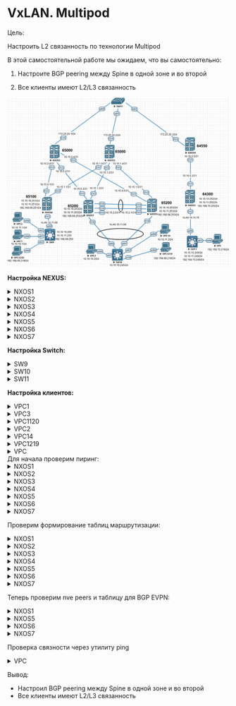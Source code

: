 # VxLAN. Multipod

Цель:

Настроить L2 связанность по технологии Multipod

В этой  самостоятельной работе мы ожидаем, что вы самостоятельно:

1. Настроите BGP peering между Spine в одной зоне и во второй

2. Все клиенты имеют L2/L3 связанность

   

![](img/Scheme.png)

**Настройка NEXUS:**

<details>
  <summary>NXOS1</summary>
<pre><code>
configure terminal
!
hostname NX1
!
nv overlay evpn
feature ospf
feature bgp
feature interface-vlan
feature vn-segment-vlan-based
feature nv overlay
!
no ip domain-lookup
!
fabric forwarding anycast-gateway-mac 0001.0001.0001
vlan 1,70,99
!
vlan 70
  vn-segment 10070
vlan 99
  vn-segment 9999
!
vrf context VXLAN_RT
  vni 9999
  address-family ipv4 unicast
    route-target import 9999:9999
    route-target import 9999:9999 evpn
    route-target export 9999:9999
    route-target export 9999:9999 evpn
    route-target both auto
    route-target both auto evpn
!
interface Vlan70
  no shutdown
  vrf member VXLAN_RT
  ip address 192.168.70.252/24
  fabric forwarding mode anycast-gateway
!
interface Vlan99
  no shutdown
  vrf member VXLAN_RT
  ip forward
!
interface nve1
  no shutdown
  host-reachability protocol bgp
  source-interface loopback0
  member vni 9999 associate-vrf
  member vni 10070
    ingress-replication protocol bgp
!
interface Ethernet1/1
  no switchport
  medium p2p
  ip unnumbered loopback0
  ip ospf authentication-key 3 e7cddfe7d0564e2c
  ip ospf network point-to-point
  no ip ospf passive-interface
  ip router ospf 1 area 0.0.0.1
  no shutdown
!
interface Ethernet1/2
  switchport mode trunk
  spanning-tree bpdufilter enable
!
interface loopback0
  ip address 1.1.1.1/24
  ip router ospf 1 area 0.0.0.1
!
cli alias name wr copy running-config startup-config
line console
  exec-timeout 0
line vty
  exec-timeout 0
!
router ospf 1
  router-id 1.1.1.1
  passive-interface default
!
router bgp 64300
  template peer SPINE
    update-source loopback0
    ebgp-multihop 5
    address-family l2vpn evpn
      send-community
      send-community extended
  neighbor 1.1.1.4
    inherit peer SPINE
    remote-as 64550
!
end
wr
</code></pre>
</details>
 <details>
<summary>NXOS2</summary>
<pre><code>
configure terminal
hostname NX2
!
nv overlay evpn
feature ospf
feature bgp
feature nv overlay
!
route-map NH_UNCHANGED permit 10
  set ip next-hop unchanged
!
interface Ethernet1/1
  no switchport
  medium p2p
  ip unnumbered loopback0
  ip ospf authentication-key 3 e7cddfe7d0564e2c
  ip ospf network point-to-point
  no ip ospf passive-interface
  ip router ospf 1 area 0.0.0.0
  no shutdown
!
interface Ethernet1/2
  no switchport
  medium p2p
  ip unnumbered loopback0
  ip ospf authentication-key 3 e7cddfe7d0564e2c
  ip ospf network point-to-point
  no ip ospf passive-interface
  ip router ospf 1 area 0.0.0.0
  no shutdown
!
interface Ethernet1/3
  no switchport
  medium p2p
  ip unnumbered loopback0
  ip ospf authentication-key 3 e7cddfe7d0564e2c
  ip ospf network point-to-point
  no ip ospf passive-interface
  ip router ospf 1 area 0.0.0.0
  no shutdown
!
interface Ethernet1/4
  no switchport
  ip address 172.25.20.1/24
  ip ospf authentication-key 3 e7cddfe7d0564e2c
  ip ospf network broadcast
  no ip ospf passive-interface
  ip router ospf 1 area 0.0.0.1
  no shutdown
!
interface loopback0
  ip address 1.1.1.2/24
  ip router ospf 1 area 0.0.0.0
!
cli alias name wr copy running-config startup-config
line console
  exec-timeout 0
line vty
  exec-timeout 0
!
router ospf 1
  router-id 1.1.1.2
  passive-interface default
!
router bgp 65000
  address-family l2vpn evpn
    retain route-target all
  template peer UNIVERSAL
    update-source loopback0
    address-family l2vpn evpn
      send-community
      send-community extended
      route-map NH_UNCHANGED out
  neighbor 1.1.1.4
    inherit peer UNIVERSAL
    remote-as 64550
  neighbor 1.1.1.5
    inherit peer UNIVERSAL
    remote-as 65200
  neighbor 1.1.1.6
    inherit peer UNIVERSAL
    remote-as 65100
  neighbor 1.1.1.7
    inherit peer UNIVERSAL
    remote-as 65200
!
end
wr
</code></pre>
</details>
<details>
  <summary>NXOS3</summary>
<pre><code>
configure terminal
hostname NX3
!
nv overlay evpn
feature ospf
feature bgp
feature nv overlay
!
route-map NH_UNCHANGED permit 10
  set ip next-hop unchanged
!
interface Ethernet1/1
  no switchport
  medium p2p
  ip unnumbered loopback0
  ip ospf authentication-key 3 e7cddfe7d0564e2c
  ip ospf network point-to-point
  no ip ospf passive-interface
  ip router ospf 1 area 0.0.0.0
  no shutdown
!
interface Ethernet1/2
  no switchport
  medium p2p
  ip unnumbered loopback0
  ip ospf authentication-key 3 e7cddfe7d0564e2c
  ip ospf network point-to-point
  no ip ospf passive-interface
  ip router ospf 1 area 0.0.0.0
  no shutdown
!
interface Ethernet1/3
  no switchport
  medium p2p
  ip unnumbered loopback0
  ip ospf authentication-key 3 e7cddfe7d0564e2c
  ip ospf network point-to-point
  no ip ospf passive-interface
  ip router ospf 1 area 0.0.0.0
  no shutdown
!
interface Ethernet1/4
  no switchport
  ip address 172.25.20.2/24
  ip ospf authentication-key 3 e7cddfe7d0564e2c
  ip ospf network broadcast
  no ip ospf passive-interface
  ip router ospf 1 area 0.0.0.1
  no shutdown
!
interface loopback0
  ip address 1.1.1.3/24
  ip router ospf 1 area 0.0.0.0
!
cli alias name wr copy running-config startup-config
line console
  exec-timeout 0
line vty
  exec-timeout 0
!
router ospf 1
  router-id 1.1.1.3
  passive-interface default
!
router bgp 65000
  address-family l2vpn evpn
    retain route-target all
  template peer UNIVERSAL
    update-source loopback0
    address-family l2vpn evpn
      send-community
      send-community extended
      route-map NH_UNCHANGED out
  neighbor 1.1.1.4
    inherit peer UNIVERSAL
    remote-as 64550
  neighbor 1.1.1.5
    inherit peer UNIVERSAL
    remote-as 65200
  neighbor 1.1.1.6
    inherit peer UNIVERSAL
    remote-as 65100
  neighbor 1.1.1.7
    inherit peer UNIVERSAL
    remote-as 65200
!
end
wr
</code></pre>
</details>
<details>
<summary>NXOS4</summary>
<pre><code>
configure terminal
!
hostname NX4
!
nv overlay evpn
feature ospf
feature bgp
feature nv overlay
!
route-map NH_UNCHANGED permit 10
  set ip next-hop unchanged
!
interface Ethernet1/1
  no switchport
  medium p2p
  ip unnumbered loopback0
  ip ospf authentication-key 3 e7cddfe7d0564e2c
  ip ospf network point-to-point
  no ip ospf passive-interface
  ip router ospf 1 area 0.0.0.1
  no shutdown
!
interface Ethernet1/2
  no switchport
  ip address 172.25.20.3/24
  ip ospf authentication-key 3 e7cddfe7d0564e2c
  ip ospf network broadcast
  no ip ospf passive-interface
  ip router ospf 1 area 0.0.0.1
  no shutdown
!
interface loopback0
  ip address 1.1.1.4/24
  ip router ospf 1 area 0.0.0.1
!
cli alias name wr copy running-config startup-config
line console
  exec-timeout 0
line vty
  exec-timeout 0
!
router ospf 1
  router-id 1.1.1.4
  passive-interface default
!
router bgp 64550
  address-family l2vpn evpn
    retain route-target all
  template peer UNIVERSAL
    update-source loopback0
    address-family l2vpn evpn
      send-community
      send-community extended
      route-map NH_UNCHANGED out
  neighbor 1.1.1.1
    inherit peer UNIVERSAL
    remote-as 64300
  neighbor 1.1.1.2
    inherit peer UNIVERSAL
    remote-as 65000
  neighbor 1.1.1.3
    inherit peer UNIVERSAL
    remote-as 65000
!
end
wr
</code></pre>
</details>
<details>
<summary>NXOS5</summary>
<pre><code>
configure terminal
hostname NX5
!
nv overlay evpn
feature ospf
feature bgp
feature interface-vlan
feature vn-segment-vlan-based
feature lacp
feature vpc
feature nv overlay
!
fabric forwarding anycast-gateway-mac 0001.0001.0001
vlan 1,10-11,68,88
vlan 10
  vn-segment 10010
vlan 11
  vn-segment 10011
vlan 68
  vn-segment 10068
vlan 88
  vn-segment 9999
!
vrf context VPC
vrf context VXLAN_RT
  vni 9999
  address-family ipv4 unicast
    route-target import 9999:9999
    route-target import 9999:9999 evpn
    route-target export 9999:9999
    route-target export 9999:9999 evpn
    route-target both auto
    route-target both auto evpn
!
vpc domain 1
  peer-keepalive destination 10.15.2.0 source 10.15.2.1 vrf VPC
!
interface Vlan10
  no shutdown
  ip address 10.10.10.253/24
  fabric forwarding mode anycast-gateway
!
interface Vlan11
  no shutdown
  ip address 10.10.11.253/24
  fabric forwarding mode anycast-gateway
!
interface Vlan68
  no shutdown
  vrf member VXLAN_RT
  ip address 192.168.68.253/24
  fabric forwarding mode anycast-gateway
!
interface Vlan88
  no shutdown
  vrf member VXLAN_RT
  ip forward
!
interface port-channel1
  switchport mode trunk
  spanning-tree port type network
  vpc peer-link
!
interface port-channel2
  switchport mode trunk
  vpc 1
!
interface nve1
  no shutdown
  host-reachability protocol bgp
  source-interface loopback0
  member vni 9999 associate-vrf
  member vni 10010
    ingress-replication protocol bgp
  member vni 10011
    ingress-replication protocol bgp
  member vni 10068
    ingress-replication protocol bgp
!
interface Ethernet1/1
  no switchport
  medium p2p
  ip unnumbered loopback0
  ip ospf authentication-key 3 e7cddfe7d0564e2c
  ip ospf network point-to-point
  no ip ospf passive-interface
  ip router ospf 1 area 0.0.0.0
  no shutdown
!
interface Ethernet1/2
  no switchport
  medium p2p
  ip unnumbered loopback0
  ip ospf authentication-key 3 e7cddfe7d0564e2c
  ip ospf network point-to-point
  no ip ospf passive-interface
  ip router ospf 1 area 0.0.0.0
  no shutdown
!
interface Ethernet1/3
  no switchport
  vrf member VPC
  ip address 10.15.2.1/31
  no shutdown
!
interface Ethernet1/4
  switchport mode trunk
  channel-group 1 mode active
!
interface Ethernet1/5
  switchport mode trunk
  channel-group 1 mode active
!
interface Ethernet1/6
  switchport mode trunk
  spanning-tree bpdufilter enable
  channel-group 2 mode active
!
interface loopback0
  ip address 1.1.1.5/24
  ip address 10.255.255.255/32 secondary
  ip router ospf 1 area 0.0.0.0
!
cli alias name wr copy running-config startup-config
line console
  exec-timeout 0
line vty
  exec-timeout 0
!
router ospf 1
  router-id 1.1.1.5
  passive-interface default
!
router bgp 65200
  address-family l2vpn evpn
  template peer SPINE
    remote-as 65000
    update-source loopback0
    ebgp-multihop 5
    address-family l2vpn evpn
      send-community
      send-community extended
  neighbor 1.1.1.2
    inherit peer SPINE
  neighbor 1.1.1.3
    inherit peer SPINE
!
end
wr
</code></pre>
</details>
<details>
<summary>NXOS6</summary>
<pre><code>
configure terminal
hostname NX6
!
nv overlay evpn
feature ospf
feature bgp
feature interface-vlan
feature vn-segment-vlan-based
feature nv overlay
!
fabric forwarding anycast-gateway-mac 0001.0001.0001
vlan 1,10-11,69,99
vlan 10
  vn-segment 10010
vlan 11
  vn-segment 10011
vlan 69
  vn-segment 10069
vlan 99
  vn-segment 9999
!
vrf context VXLAN_RT
  vni 9999
  address-family ipv4 unicast
    route-target import 9999:9999
    route-target import 9999:9999 evpn
    route-target export 9999:9999
    route-target export 9999:9999 evpn
    route-target both auto
    route-target both auto evpn
!
interface Vlan10
  no shutdown
  ip address 10.10.10.251/24
  fabric forwarding mode anycast-gateway
!
interface Vlan11
  no shutdown
  ip address 10.10.11.251/24
  fabric forwarding mode anycast-gateway
!
interface Vlan69
  no shutdown
  vrf member VXLAN_RT
  ip address 192.168.69.251/24
  fabric forwarding mode anycast-gateway
!
interface Vlan99
  no shutdown
  vrf member VXLAN_RT
  ip forward
!
interface nve1
  no shutdown
  host-reachability protocol bgp
  source-interface loopback0
  member vni 9999 associate-vrf
  member vni 10010
    ingress-replication protocol bgp
  member vni 10011
    ingress-replication protocol bgp
  member vni 10069
    ingress-replication protocol bgp
!
interface Ethernet1/1
  no switchport
  medium p2p
  ip unnumbered loopback0
  ip ospf authentication-key 3 e7cddfe7d0564e2c
  ip ospf network point-to-point
  no ip ospf passive-interface
  ip router ospf 1 area 0.0.0.0
  no shutdown
!
interface Ethernet1/2
  no switchport
  medium p2p
  ip unnumbered loopback0
  ip ospf authentication-key 3 e7cddfe7d0564e2c
  ip ospf network point-to-point
  no ip ospf passive-interface
  ip router ospf 1 area 0.0.0.0
  no shutdown
!
interface Ethernet1/3
  switchport mode trunk
  spanning-tree bpdufilter enable
!
interface loopback0
  ip address 1.1.1.6/24
  ip router ospf 1 area 0.0.0.0
!
cli alias name wr copy running-config startup-config
line console
  exec-timeout 0
line vty
  exec-timeout 0
!
router ospf 1
  router-id 1.1.1.6
  passive-interface default
!
router bgp 65100
  template peer SPINE
    remote-as 65000
    update-source loopback0
    ebgp-multihop 5
    address-family l2vpn evpn
      send-community
      send-community extended
  neighbor 1.1.1.2
    inherit peer SPINE
  neighbor 1.1.1.3
    inherit peer SPINE
!
end
wr
</code></pre>
</details>
<details>
<summary>NXOS7</summary>
<pre><code>
configure terminal
hostname NX7
!
nv overlay evpn
feature ospf
feature bgp
feature interface-vlan
feature vn-segment-vlan-based
feature lacp
feature vpc
feature nv overlay
!
fabric forwarding anycast-gateway-mac 0001.0001.0001
vlan 1,10-11,68,88
vlan 10
  vn-segment 10010
vlan 11
  vn-segment 10011
vlan 68
  vn-segment 10068
vlan 88
  vn-segment 9999
!
vrf context VPC
vrf context VXLAN_RT
  vni 9999
  address-family ipv4 unicast
    route-target import 9999:9999
    route-target import 9999:9999 evpn
    route-target export 9999:9999
    route-target export 9999:9999 evpn
    route-target both auto
    route-target both auto evpn
!
vpc domain 1
  peer-keepalive destination 10.15.2.1 source 10.15.2.0 vrf VPC
!
interface Vlan10
  no shutdown
  ip address 10.10.10.253/24
  fabric forwarding mode anycast-gateway
!
interface Vlan11
  no shutdown
  ip address 10.10.11.253/24
  fabric forwarding mode anycast-gateway
!
interface Vlan68
  no shutdown
  vrf member VXLAN_RT
  ip address 192.168.68.253/24
  fabric forwarding mode anycast-gateway
!
interface Vlan88
  no shutdown
  vrf member VXLAN_RT
  ip forward
!
interface port-channel1
  switchport mode trunk
  spanning-tree port type network
  vpc peer-link
!
interface port-channel2
  switchport mode trunk
  vpc 1
!
interface nve1
  no shutdown
  host-reachability protocol bgp
  source-interface loopback0
  member vni 9999 associate-vrf
  member vni 10010
    ingress-replication protocol bgp
  member vni 10011
    ingress-replication protocol bgp
  member vni 10068
    ingress-replication protocol bgp
!
interface Ethernet1/1
  no switchport
  medium p2p
  ip unnumbered loopback0
  ip ospf authentication-key 3 e7cddfe7d0564e2c
  ip ospf network point-to-point
  no ip ospf passive-interface
  ip router ospf 1 area 0.0.0.0
  no shutdown
!
interface Ethernet1/2
  no switchport
  medium p2p
  ip unnumbered loopback0
  ip ospf authentication-key 3 e7cddfe7d0564e2c
  ip ospf network point-to-point
  no ip ospf passive-interface
  ip router ospf 1 area 0.0.0.0
  no shutdown
!
interface Ethernet1/3
  no switchport
  vrf member VPC
  ip address 10.15.2.0/31
  no shutdown
!
interface Ethernet1/4
  switchport mode trunk
  channel-group 1 mode active
!
interface Ethernet1/5
  switchport mode trunk
  channel-group 1 mode active
!
interface Ethernet1/6
  switchport mode trunk
  spanning-tree bpdufilter enable
  channel-group 2 mode active
!
interface loopback0
  ip address 1.1.1.7/24
  ip address 10.255.255.255/32 secondary
  ip router ospf 1 area 0.0.0.0
!
cli alias name wr copy running-config startup-config
line console
  exec-timeout 0
line vty
  exec-timeout 0
!
router ospf 1
  router-id 1.1.1.7
  passive-interface default
!
router bgp 65200
  template peer SPINE
    remote-as 65000
    update-source loopback0
    ebgp-multihop 5
    address-family l2vpn evpn
      send-community
      send-community extended
  neighbor 1.1.1.2
    inherit peer SPINE
  neighbor 1.1.1.3
    inherit peer SPINE
!
end
wr
</code></pre>
</details>

**Настройка Switch:**

<details>
  <summary>SW9</summary>
<pre><code>
enable
configure terminal
!
hostname SW9
!
interface Ethernet0/0
 switchport trunk encapsulation dot1q
 switchport mode trunk
 spanning-tree bpdufilter enable
!
interface Ethernet0/1
 switchport access vlan 10
 spanning-tree bpdufilter enable
!
interface Ethernet0/2
 switchport access vlan 11
 spanning-tree bpdufilter enable
!
interface Ethernet0/3
 switchport access vlan 69
 spanning-tree bpdufilter enable
!
interface Vlan10
 ip address 10.10.10.250 255.255.255.0
!
interface Vlan11
 ip address 10.10.11.250 255.255.255.0
!
interface Vlan69
 ip address 192.168.69.250 255.255.255.0
!
end
wr
</code></pre>
</details>
<details>
  <summary>SW10</summary>
<pre><code>
enable
configure terminal
!
hostname SW10
!
interface Port-channel1
 switchport trunk encapsulation dot1q
 switchport mode trunk
 spanning-tree bpdufilter enable
!
interface Ethernet0/0
 switchport trunk encapsulation dot1q
 switchport mode trunk
 channel-group 1 mode active
 spanning-tree bpdufilter enable
!
interface Ethernet0/1
 switchport trunk encapsulation dot1q
 switchport mode trunk
 channel-group 1 mode active
 spanning-tree bpdufilter enable
!
interface Ethernet0/2
 switchport access vlan 10
!         
interface Ethernet0/3
 switchport access vlan 11
!
interface Ethernet1/0
 switchport access vlan 68
!
interface Vlan10
 ip address 10.10.10.245 255.255.255.0
!
interface Vlan11
 ip address 10.10.11.245 255.255.255.0
!
interface Vlan68
 ip address 192.168.68.245 255.255.255.0
!
end
wr
</code></pre>
</details>
<details>
<summary>SW11</summary>
<pre><code>
enable
configure terminal
!
hostname SW11
!
interface Ethernet0/0
 switchport trunk encapsulation dot1q
 switchport mode trunk
 spanning-tree bpdufilter enable
!
interface Ethernet0/3
 switchport access vlan 70
 spanning-tree bpdufilter enable
!
interface Vlan70
 ip address 192.168.70.249 255.255.255.0
!
end
wr
</code></pre>
</details>

**Настройка клиентов:**

<details>
  <summary>VPC1</summary>
<pre><code>
ip 10.10.10.1/24 10.10.10.251
</code></pre>
</details>
<details>
  <summary>VPC3</summary>
<pre><code>
ip 10.10.11.1/24 10.10.11.251
</code></pre>
</details>
<details>
  <summary>VPC1120</summary>
<pre><code>
ip 192.168.69.219/24 192.168.69.251
</code></pre>
</details>
<details>
  <summary>VPC2</summary>
<pre><code>
ip 10.10.10.2/24 10.10.10.253
</code></pre>
</details>
<details>
  <summary>VPC14</summary>
<pre><code>
ip 10.10.11.2/24 10.10.11.253
</code></pre>
</details>
<details>
  <summary>VPC1219</summary>
<pre><code>
ip 192.168.68.219/24 192.168.69.253
</code></pre>
</details>
<details>
  <summary>VPC</summary>
<pre><code>
ip 192.168.7019/24 192.168.70.252
</code></pre>
</details>
Для начала проверим пиринг:


<details>
<summary>NXOS1</summary>
<pre><code>
NX1#  sh bgp l2vpn evpn summary
BGP summary information for VRF default, address family L2VPN EVPN
BGP router identifier 1.1.1.1, local AS number 64300
BGP table version is 563, L2VPN EVPN config peers 1, capable peers 1
11 network entries and 11 paths using 2420 bytes of memory
BGP attribute entries [6/984], BGP AS path entries [2/28]
BGP community entries [0/0], BGP clusterlist entries [0/0]
!
Neighbor        V    AS MsgRcvd MsgSent   TblVer  InQ OutQ Up/Down  State/PfxRcd
1.1.1.4         4 64550    3734     887      563    0    0 11:06:33 6     
</code></pre>
</details>
<details>
<summary>NXOS2</summary>
<pre><code>
NX2# sh bgp l2vpn evpn summary
BGP summary information for VRF default, address family L2VPN EVPN
BGP router identifier 1.1.1.2, local AS number 65000
BGP table version is 331, L2VPN EVPN config peers 4, capable peers 4
41 network entries and 41 paths using 9020 bytes of memory
BGP attribute entries [18/2952], BGP AS path entries [3/22]
BGP community entries [0/0], BGP clusterlist entries [0/0]
!
Neighbor        V    AS MsgRcvd MsgSent   TblVer  InQ OutQ Up/Down  State/PfxRcd
1.1.1.4         4 64550     100     158      331    0    0 00:57:18 5         
1.1.1.5         4 65200      85     119      331    0    0 00:57:17 10        
1.1.1.6         4 65100     182     125      331    0    0 00:57:19 15        
1.1.1.7         4 65200     142     119      331    0    0 00:57:17 11        
NX2#      
</code></pre>
</details>
<details>
<summary>NXOS3</summary>
<pre><code>
NX3# sh bgp l2vpn evpn summary
BGP summary information for VRF default, address family L2VPN EVPN
BGP router identifier 1.1.1.3, local AS number 65000
BGP table version is 331, L2VPN EVPN config peers 4, capable peers 4
41 network entries and 41 paths using 9020 bytes of memory
BGP attribute entries [18/2952], BGP AS path entries [3/22]
BGP community entries [0/0], BGP clusterlist entries [0/0]
!
Neighbor        V    AS MsgRcvd MsgSent   TblVer  InQ OutQ Up/Down  State/PfxRcd
1.1.1.4         4 64550      99     158      331    0    0 00:57:12 5         
1.1.1.5         4 65200      86     119      331    0    0 00:57:13 10        
1.1.1.6         4 65100     182     124      331    0    0 00:57:10 15        
1.1.1.7         4 65200     141     119      331    0    0 00:57:13 11
</code></pre>
</details>
<details>
<summary>NXOS4</summary>
<pre><code>
NX4# show bgp l2vpn evpn summary 
BGP summary information for VRF default, address family L2VPN EVPN
BGP router identifier 1.1.1.4, local AS number 64550
BGP table version is 5676, L2VPN EVPN config peers 3, capable peers 3
41 network entries and 77 paths using 13484 bytes of memory
BGP attribute entries [18/2952], BGP AS path entries [3/26]
BGP community entries [0/0], BGP clusterlist entries [0/0]
!
Neighbor        V    AS MsgRcvd MsgSent   TblVer  InQ OutQ Up/Down  State/PfxRcd
1.1.1.1         4 64300    1072    1777     5676    0    0 11:08:44 5         
1.1.1.2         4 65000    3252     808     5676    0    0 00:58:55 36        
1.1.1.3         4 65000    3250     807     5676    0    0 00:58:13 36   
</code></pre>
</details>
<details>
<summary>NXOS5</summary>
<pre><code>
NX5# show bgp l2vpn evpn summary 
BGP summary information for VRF default, address family L2VPN EVPN
BGP router identifier 1.1.1.5, local AS number 65200
BGP table version is 520, L2VPN EVPN config peers 2, capable peers 2
14 network entries and 18 paths using 3576 bytes of memory
BGP attribute entries [9/1476], BGP AS path entries [2/24]
BGP community entries [0/0], BGP clusterlist entries [0/0]
!
Neighbor        V    AS MsgRcvd MsgSent   TblVer  InQ OutQ Up/Down  State/PfxRcd
1.1.1.2         4 65000    3025    1056      520    0    0 00:59:22 4         
1.1.1.3         4 65000    2994    1051      520    0    0 00:58:42 4      
</code></pre>
</details>
<details>
<summary>NXOS6</summary>
<pre><code>
NX6# show bgp l2vpn evpn summary 
BGP summary information for VRF default, address family L2VPN EVPN
BGP router identifier 1.1.1.6, local AS number 65100
BGP table version is 2087, L2VPN EVPN config peers 2, capable peers 2
21 network entries and 27 paths using 5364 bytes of memory
BGP attribute entries [10/1640], BGP AS path entries [2/24]
BGP community entries [0/0], BGP clusterlist entries [0/0]
!
Neighbor        V    AS MsgRcvd MsgSent   TblVer  InQ OutQ Up/Down  State/PfxRcd
1.1.1.2         4 65000    2924    1542     2087    0    0 00:59:49 6         
1.1.1.3         4 65000    2879    1539     2087    0    0 00:59:06 6  
</code></pre>
</details> 
<details>
<summary>NXOS7</summary>
<pre><code>
NX7# show bgp l2vpn evpn summary 
BGP summary information for VRF default, address family L2VPN EVPN
BGP router identifier 1.1.1.7, local AS number 65200
BGP table version is 1279, L2VPN EVPN config peers 2, capable peers 2
15 network entries and 19 paths using 3796 bytes of memory
BGP attribute entries [9/1476], BGP AS path entries [2/24]
BGP community entries [0/0], BGP clusterlist entries [0/0]
!
Neighbor        V    AS MsgRcvd MsgSent   TblVer  InQ OutQ Up/Down  State/PfxRcd
1.1.1.2         4 65000    3027    1295     1279    0    0 01:00:10 4         
1.1.1.3         4 65000    2998    1290     1279    0    0 00:59:31 4             
</code></pre>
</details> 

Проверим формирование таблиц маршрутизации:

<details>
  <summary>NXOS1</summary>
<pre><code>
NX1# show ip route vrf all 
IP Route Table for VRF "default"
'*' denotes best ucast next-hop
'**' denotes best mcast next-hop
'[x/y]' denotes [preference/metric]
'%<string>' in via output denotes VRF <string>
!
1.1.1.0/24, ubest/mbest: 1/0, attached
    *via 1.1.1.1, Lo0, [0/0], 18:53:46, direct
1.1.1.1/32, ubest/mbest: 1/0, attached
    *via 1.1.1.1, Lo0, [0/0], 18:53:46, local
1.1.1.2/32, ubest/mbest: 1/0
    *via 1.1.1.4, Eth1/1, [110/81], 18:52:14, ospf-1, inter
1.1.1.3/32, ubest/mbest: 1/0
    *via 1.1.1.4, Eth1/1, [110/81], 18:52:14, ospf-1, inter
1.1.1.4/32, ubest/mbest: 1/0
    *via 1.1.1.4, Eth1/1, [110/41], 18:52:14, ospf-1, intra
1.1.1.5/32, ubest/mbest: 1/0
    *via 1.1.1.4, Eth1/1, [110/121], 18:52:14, ospf-1, inter
1.1.1.6/32, ubest/mbest: 1/0
    *via 1.1.1.4, Eth1/1, [110/121], 18:52:14, ospf-1, inter
1.1.1.7/32, ubest/mbest: 1/0
    *via 1.1.1.4, Eth1/1, [110/121], 18:52:14, ospf-1, inter
10.10.10.0/24, ubest/mbest: 1/0, attached
    *via 10.10.10.252, Vlan10, [0/0], 17:57:47, direct
10.10.10.249/32, ubest/mbest: 1/0, attached
    *via 10.10.10.249, Vlan10, [190/0], 17:26:51, hmm
10.10.10.252/32, ubest/mbest: 1/0, attached
    *via 10.10.10.252, Vlan10, [0/0], 17:57:47, local
10.10.11.0/24, ubest/mbest: 1/0, attached
    *via 10.10.11.252, Vlan11, [0/0], 17:57:03, direct
10.10.11.249/32, ubest/mbest: 1/0, attached
    *via 10.10.11.249, Vlan11, [190/0], 17:26:45, hmm
10.10.11.252/32, ubest/mbest: 1/0, attached
    *via 10.10.11.252, Vlan11, [0/0], 17:57:03, local
10.255.255.255/32, ubest/mbest: 1/0
    *via 1.1.1.4, Eth1/1, [110/121], 18:52:14, ospf-1, inter
172.25.20.0/24, ubest/mbest: 1/0
    *via 1.1.1.4, Eth1/1, [110/80], 18:52:14, ospf-1, intra
!
IP Route Table for VRF "VXLAN_RT"
'*' denotes best ucast next-hop
'**' denotes best mcast next-hop
'[x/y]' denotes [preference/metric]
'%<string>' in via output denotes VRF <string>
!
192.168.68.219/32, ubest/mbest: 1/0
    *via 10.255.255.255%default, [20/0], 17:52:55, bgp-64300, external, tag 6455
0 (evpn) segid: 9999 tunnelid: 0xaffffff encap: VXLAN
! 
192.168.68.245/32, ubest/mbest: 1/0
    *via 10.255.255.255%default, [20/0], 17:52:55, bgp-64300, external, tag 6455
0 (evpn) segid: 9999 tunnelid: 0xaffffff encap: VXLAN
! 
192.168.69.219/32, ubest/mbest: 1/0
    *via 1.1.1.6%default, [20/0], 17:52:55, bgp-64300, external, tag 64550 (evpn
) segid: 9999 tunnelid: 0x1010106 encap: VXLAN
! 
192.168.69.250/32, ubest/mbest: 1/0
    *via 1.1.1.6%default, [20/0], 17:52:55, bgp-64300, external, tag 64550 (evpn
) segid: 9999 tunnelid: 0x1010106 encap: VXLAN
!
192.168.70.0/24, ubest/mbest: 1/0, attached
    *via 192.168.70.252, Vlan70, [0/0], 17:53:39, direct
192.168.70.219/32, ubest/mbest: 1/0, attached
    *via 192.168.70.219, Vlan70, [190/0], 17:23:14, hmm
192.168.70.249/32, ubest/mbest: 1/0, attached
    *via 192.168.70.249, Vlan70, [190/0], 17:26:40, hmm
192.168.70.252/32, ubest/mbest: 1/0, attached
    *via 192.168.70.252, Vlan70, [0/0], 17:53:39, local
</code></pre>
</details> 
<details>
  <summary>NXOS2</summary>
<pre><code>
NX2#  show ip route vrf all 
IP Route Table for VRF "default"
'*' denotes best ucast next-hop
'**' denotes best mcast next-hop
'[x/y]' denotes [preference/metric]
'%<string>' in via output denotes VRF <string>
!
1.1.1.0/24, ubest/mbest: 1/0, attached
    *via 1.1.1.2, Lo0, [0/0], 3d20h, direct
1.1.1.1/32, ubest/mbest: 1/0
    *via 172.25.20.3, Eth1/4, [110/81], 18:53:31, ospf-1, intra
1.1.1.2/32, ubest/mbest: 1/0, attached
    *via 1.1.1.2, Lo0, [0/0], 3d20h, local
1.1.1.3/32, ubest/mbest: 3/0
    *via 1.1.1.5, Eth1/3, [110/81], 2d16h, ospf-1, intra
    *via 1.1.1.6, Eth1/1, [110/81], 2d16h, ospf-1, intra
    *via 1.1.1.7, Eth1/2, [110/81], 2d16h, ospf-1, intra
1.1.1.4/32, ubest/mbest: 1/0
    *via 172.25.20.3, Eth1/4, [110/41], 19:01:31, ospf-1, intra
1.1.1.5/32, ubest/mbest: 1/0
    *via 1.1.1.5, Eth1/3, [110/41], 2d17h, ospf-1, intra
1.1.1.6/32, ubest/mbest: 1/0
    *via 1.1.1.6, Eth1/1, [110/41], 3d20h, ospf-1, intra
1.1.1.7/32, ubest/mbest: 1/0
    *via 1.1.1.7, Eth1/2, [110/41], 2d17h, ospf-1, intra
10.255.255.255/32, ubest/mbest: 2/0
    *via 1.1.1.5, Eth1/3, [110/41], 2d17h, ospf-1, intra
    *via 1.1.1.7, Eth1/2, [110/41], 2d17h, ospf-1, intra
172.25.20.0/24, ubest/mbest: 1/0, attached
    *via 172.25.20.1, Eth1/4, [0/0], 19:04:12, direct
172.25.20.1/32, ubest/mbest: 1/0, attached
    *via 172.25.20.1, Eth1/4, [0/0], 19:04:12, local
</code></pre>
</details>
<details>
  <summary>NXOS3</summary>
<pre><code>
NX3# show ip route vrf all 
IP Route Table for VRF "default"
'*' denotes best ucast next-hop
'**' denotes best mcast next-hop
'[x/y]' denotes [preference/metric]
'%<string>' in via output denotes VRF <string>
!
1.1.1.0/24, ubest/mbest: 1/0, attached
    *via 1.1.1.3, Lo0, [0/0], 3d20h, direct
1.1.1.1/32, ubest/mbest: 1/0
    *via 172.25.20.3, Eth1/4, [110/81], 18:54:26, ospf-1, intra
1.1.1.2/32, ubest/mbest: 3/0
    *via 1.1.1.5, Eth1/3, [110/81], 2d16h, ospf-1, intra
    *via 1.1.1.6, Eth1/1, [110/81], 2d16h, ospf-1, intra
    *via 1.1.1.7, Eth1/2, [110/81], 2d16h, ospf-1, intra
1.1.1.3/32, ubest/mbest: 1/0, attached
    *via 1.1.1.3, Lo0, [0/0], 3d20h, local
1.1.1.4/32, ubest/mbest: 1/0
    *via 172.25.20.3, Eth1/4, [110/41], 19:03:06, ospf-1, intra
1.1.1.5/32, ubest/mbest: 1/0
    *via 1.1.1.5, Eth1/3, [110/41], 2d16h, ospf-1, intra
1.1.1.6/32, ubest/mbest: 1/0
    *via 1.1.1.6, Eth1/1, [110/41], 2d16h, ospf-1, intra
1.1.1.7/32, ubest/mbest: 1/0
    *via 1.1.1.7, Eth1/2, [110/41], 2d16h, ospf-1, intra
10.255.255.255/32, ubest/mbest: 2/0
    *via 1.1.1.5, Eth1/3, [110/41], 2d16h, ospf-1, intra
    *via 1.1.1.7, Eth1/2, [110/41], 2d16h, ospf-1, intra
172.25.20.0/24, ubest/mbest: 1/0, attached
    *via 172.25.20.2, Eth1/4, [0/0], 19:03:55, direct
172.25.20.2/32, ubest/mbest: 1/0, attached
    *via 172.25.20.2, Eth1/4, [0/0], 19:03:55, local
</code></pre>
</details>
<details>
  <summary>NXOS4</summary>
<pre><code>
NX4# show ip route vrf all 
IP Route Table for VRF "default"
'*' denotes best ucast next-hop
'**' denotes best mcast next-hop
'[x/y]' denotes [preference/metric]
'%<string>' in via output denotes VRF <string>
!
1.1.1.0/24, ubest/mbest: 1/0, attached
    *via 1.1.1.4, Lo0, [0/0], 19:17:08, direct
1.1.1.1/32, ubest/mbest: 1/0
    *via 1.1.1.1, Eth1/1, [110/41], 18:55:25, ospf-1, intra
1.1.1.2/32, ubest/mbest: 1/0
    *via 172.25.20.1, Eth1/2, [110/41], 19:03:20, ospf-1, inter
1.1.1.3/32, ubest/mbest: 1/0
    *via 172.25.20.2, Eth1/2, [110/41], 19:04:06, ospf-1, inter
1.1.1.4/32, ubest/mbest: 1/0, attached
    *via 1.1.1.4, Lo0, [0/0], 19:17:08, local
1.1.1.5/32, ubest/mbest: 2/0
    *via 172.25.20.1, Eth1/2, [110/81], 19:03:20, ospf-1, inter
    *via 172.25.20.2, Eth1/2, [110/81], 19:03:20, ospf-1, inter
1.1.1.6/32, ubest/mbest: 2/0
    *via 172.25.20.1, Eth1/2, [110/81], 19:03:20, ospf-1, inter
    *via 172.25.20.2, Eth1/2, [110/81], 19:03:20, ospf-1, inter
1.1.1.7/32, ubest/mbest: 2/0
    *via 172.25.20.1, Eth1/2, [110/81], 19:03:20, ospf-1, inter
    *via 172.25.20.2, Eth1/2, [110/81], 19:03:20, ospf-1, inter
10.255.255.255/32, ubest/mbest: 2/0
    *via 172.25.20.1, Eth1/2, [110/81], 19:03:20, ospf-1, inter
    *via 172.25.20.2, Eth1/2, [110/81], 19:03:20, ospf-1, inter
172.25.20.0/24, ubest/mbest: 1/0, attached
    *via 172.25.20.3, Eth1/2, [0/0], 19:08:07, direct
172.25.20.3/32, ubest/mbest: 1/0, attached
    *via 172.25.20.3, Eth1/2, [0/0], 19:08:07, local
</code></pre>
</details>
<details>
  <summary>NXOS5</summary>
<pre><code>
NX5# show ip route vrf all 
IP Route Table for VRF "default"
'*' denotes best ucast next-hop
'**' denotes best mcast next-hop
'[x/y]' denotes [preference/metric]
'%<string>' in via output denotes VRF <string>
!
1.1.1.0/24, ubest/mbest: 1/0, attached
    *via 1.1.1.5, Lo0, [0/0], 2d17h, direct
1.1.1.1/32, ubest/mbest: 2/0
    *via 1.1.1.2, Eth1/1, [110/121], 18:56:03, ospf-1, inter
    *via 1.1.1.3, Eth1/2, [110/121], 18:56:03, ospf-1, inter
1.1.1.2/32, ubest/mbest: 1/0
    *via 1.1.1.2, Eth1/1, [110/41], 2d17h, ospf-1, intra
1.1.1.3/32, ubest/mbest: 1/0
    *via 1.1.1.3, Eth1/2, [110/41], 2d17h, ospf-1, intra
1.1.1.4/32, ubest/mbest: 2/0
    *via 1.1.1.2, Eth1/1, [110/81], 19:04:03, ospf-1, inter
    *via 1.1.1.3, Eth1/2, [110/81], 19:04:03, ospf-1, inter
1.1.1.5/32, ubest/mbest: 1/0, attached
    *via 1.1.1.5, Lo0, [0/0], 2d17h, local
1.1.1.6/32, ubest/mbest: 2/0
    *via 1.1.1.2, Eth1/1, [110/81], 2d17h, ospf-1, intra
    *via 1.1.1.3, Eth1/2, [110/81], 2d17h, ospf-1, intra
1.1.1.7/32, ubest/mbest: 2/0
    *via 1.1.1.2, Eth1/1, [110/81], 2d17h, ospf-1, intra
    *via 1.1.1.3, Eth1/2, [110/81], 2d17h, ospf-1, intra
10.10.10.0/24, ubest/mbest: 1/0, attached
    *via 10.10.10.253, Vlan10, [0/0], 2d17h, direct
10.10.10.245/32, ubest/mbest: 1/0, attached
    *via 10.10.10.245, Vlan10, [190/0], 2d15h, hmm
10.10.10.253/32, ubest/mbest: 1/0, attached
    *via 10.10.10.253, Vlan10, [0/0], 2d17h, local
10.10.11.0/24, ubest/mbest: 1/0, attached
    *via 10.10.11.253, Vlan11, [0/0], 2d17h, direct
10.10.11.245/32, ubest/mbest: 1/0, attached
    *via 10.10.11.245, Vlan11, [190/0], 2d15h, hmm
10.10.11.253/32, ubest/mbest: 1/0, attached
    *via 10.10.11.253, Vlan11, [0/0], 2d17h, local
10.255.255.255/32, ubest/mbest: 2/0, attached
    *via 10.255.255.255, Lo0, [0/0], 2d17h, local
    *via 10.255.255.255, Lo0, [0/0], 2d17h, direct
172.25.20.0/24, ubest/mbest: 2/0
    *via 1.1.1.2, Eth1/1, [110/80], 19:04:43, ospf-1, inter
    *via 1.1.1.3, Eth1/2, [110/80], 19:04:43, ospf-1, inter
!
IP Route Table for VRF "VPC"
'*' denotes best ucast next-hop
'**' denotes best mcast next-hop
'[x/y]' denotes [preference/metric]
'%<string>' in via output denotes VRF <string>
!
10.15.2.0/31, ubest/mbest: 1/0, attached
    *via 10.15.2.1, Eth1/3, [0/0], 2d17h, direct
10.15.2.1/32, ubest/mbest: 1/0, attached
    *via 10.15.2.1, Eth1/3, [0/0], 2d17h, local
!
IP Route Table for VRF "VXLAN_RT"
'*' denotes best ucast next-hop
'**' denotes best mcast next-hop
'[x/y]' denotes [preference/metric]
'%<string>' in via output denotes VRF <string>
!
192.168.68.0/24, ubest/mbest: 1/0, attached
    *via 192.168.68.253, Vlan68, [0/0], 2d13h, direct
192.168.68.219/32, ubest/mbest: 1/0, attached
    *via 192.168.68.219, Vlan68, [190/0], 2d13h, hmm
192.168.68.245/32, ubest/mbest: 1/0, attached
    *via 192.168.68.245, Vlan68, [190/0], 2d13h, hmm
192.168.68.253/32, ubest/mbest: 1/0, attached
    *via 192.168.68.253, Vlan68, [0/0], 2d13h, local
192.168.69.219/32, ubest/mbest: 1/0
    *via 1.1.1.6%default, [20/0], 07:09:09, bgp-65200, external, tag 65000 (evpn
) segid: 9999 tunnelid: 0x1010106 encap: VXLAN
! 
192.168.69.250/32, ubest/mbest: 1/0
    *via 1.1.1.6%default, [20/0], 07:09:09, bgp-65200, external, tag 65000 (evpn
) segid: 9999 tunnelid: 0x1010106 encap: VXLAN
! 
192.168.70.219/32, ubest/mbest: 1/0
    *via 1.1.1.1%default, [20/0], 17:27:02, bgp-65200, external, tag 65000 (evpn
) segid: 9999 tunnelid: 0x1010101 encap: VXLAN
!
192.168.70.249/32, ubest/mbest: 1/0
    *via 1.1.1.1%default, [20/0], 17:30:28, bgp-65200, external, tag 65000 (evpn
) segid: 9999 tunnelid: 0x1010101 encap: VXLAN
</code></pre>
</details>
<details>
  <summary>NXOS6</summary>
<pre><code>
NX6# show ip route vrf all 
IP Route Table for VRF "default"
'*' denotes best ucast next-hop
'**' denotes best mcast next-hop
'[x/y]' denotes [preference/metric]
'%<string>' in via output denotes VRF <string>
!
1.1.1.0/24, ubest/mbest: 1/0, attached
    *via 1.1.1.6, Lo0, [0/0], 3d20h, direct
1.1.1.1/32, ubest/mbest: 2/0
    *via 1.1.1.2, Eth1/1, [110/121], 18:57:10, ospf-1, inter
    *via 1.1.1.3, Eth1/2, [110/121], 18:57:10, ospf-1, inter
1.1.1.2/32, ubest/mbest: 1/0
    *via 1.1.1.2, Eth1/1, [110/41], 3d20h, ospf-1, intra
1.1.1.3/32, ubest/mbest: 1/0
    *via 1.1.1.3, Eth1/2, [110/41], 2d17h, ospf-1, intra
1.1.1.4/32, ubest/mbest: 2/0
    *via 1.1.1.2, Eth1/1, [110/81], 19:05:10, ospf-1, inter
    *via 1.1.1.3, Eth1/2, [110/81], 19:05:10, ospf-1, inter
1.1.1.5/32, ubest/mbest: 2/0
    *via 1.1.1.2, Eth1/1, [110/81], 2d17h, ospf-1, intra
    *via 1.1.1.3, Eth1/2, [110/81], 2d17h, ospf-1, intra
1.1.1.6/32, ubest/mbest: 1/0, attached
    *via 1.1.1.6, Lo0, [0/0], 3d20h, local
1.1.1.7/32, ubest/mbest: 2/0
    *via 1.1.1.2, Eth1/1, [110/81], 2d17h, ospf-1, intra
    *via 1.1.1.3, Eth1/2, [110/81], 2d17h, ospf-1, intra
10.10.10.0/24, ubest/mbest: 1/0, attached
    *via 10.10.10.251, Vlan10, [0/0], 2d16h, direct
10.10.10.1/32, ubest/mbest: 1/0, attached
    *via 10.10.10.1, Vlan10, [190/0], 2d16h, hmm
10.10.10.250/32, ubest/mbest: 1/0, attached
    *via 10.10.10.250, Vlan10, [190/0], 2d16h, hmm
10.10.10.251/32, ubest/mbest: 1/0, attached
    *via 10.10.10.251, Vlan10, [0/0], 2d16h, local
10.10.11.0/24, ubest/mbest: 1/0, attached
    *via 10.10.11.251, Vlan11, [0/0], 2d16h, direct
10.10.11.1/32, ubest/mbest: 1/0, attached
    *via 10.10.11.1, Vlan11, [190/0], 2d16h, hmm
10.10.11.250/32, ubest/mbest: 1/0, attached
    *via 10.10.11.250, Vlan11, [190/0], 2d16h, hmm
10.10.11.251/32, ubest/mbest: 1/0, attached
    *via 10.10.11.251, Vlan11, [0/0], 2d16h, local
10.255.255.255/32, ubest/mbest: 2/0
    *via 1.1.1.2, Eth1/1, [110/81], 2d17h, ospf-1, intra
    *via 1.1.1.3, Eth1/2, [110/81], 2d17h, ospf-1, intra
172.25.20.0/24, ubest/mbest: 2/0
    *via 1.1.1.2, Eth1/1, [110/80], 19:05:50, ospf-1, inter
    *via 1.1.1.3, Eth1/2, [110/80], 19:05:50, ospf-1, inter
!
IP Route Table for VRF "VXLAN_RT"
'*' denotes best ucast next-hop
'**' denotes best mcast next-hop
'[x/y]' denotes [preference/metric]
'%<string>' in via output denotes VRF <string>
!
192.168.68.219/32, ubest/mbest: 1/0
    *via 10.255.255.255%default, [20/0], 20:00:52, bgp-65100, external, tag 6500
0 (evpn) segid: 9999 tunnelid: 0xaffffff encap: VXLAN
! 
192.168.68.245/32, ubest/mbest: 1/0
    *via 10.255.255.255%default, [20/0], 20:00:52, bgp-65100, external, tag 6500
0 (evpn) segid: 9999 tunnelid: 0xaffffff encap: VXLAN
! 
192.168.69.0/24, ubest/mbest: 1/0, attached
    *via 192.168.69.251, Vlan69, [0/0], 2d13h, direct
192.168.69.219/32, ubest/mbest: 1/0, attached
    *via 192.168.69.219, Vlan69, [190/0], 2d13h, hmm
192.168.69.250/32, ubest/mbest: 1/0, attached
    *via 192.168.69.250, Vlan69, [190/0], 2d09h, hmm
192.168.69.251/32, ubest/mbest: 1/0, attached
    *via 192.168.69.251, Vlan69, [0/0], 2d13h, local
192.168.70.219/32, ubest/mbest: 1/0
    *via 1.1.1.1%default, [20/0], 17:28:09, bgp-65100, external, tag 65000 (evpn
) segid: 9999 tunnelid: 0x1010101 encap: VXLAN
!
192.168.70.249/32, ubest/mbest: 1/0
    *via 1.1.1.1%default, [20/0], 17:31:34, bgp-65100, external, tag 65000 (evpn
) segid: 9999 tunnelid: 0x1010101 encap: VXLAN
</code></pre>
</details>
<details>
  <summary>NXOS7</summary>
<pre><code>
NX7# show ip route vrf all 
IP Route Table for VRF "default"
'*' denotes best ucast next-hop
'**' denotes best mcast next-hop
'[x/y]' denotes [preference/metric]
'%<string>' in via output denotes VRF <string>
!
1.1.1.0/24, ubest/mbest: 1/0, attached
    *via 1.1.1.7, Lo0, [0/0], 2d17h, direct
1.1.1.1/32, ubest/mbest: 2/0
    *via 1.1.1.2, Eth1/1, [110/121], 18:58:34, ospf-1, inter
    *via 1.1.1.3, Eth1/2, [110/121], 18:58:34, ospf-1, inter
1.1.1.2/32, ubest/mbest: 1/0
    *via 1.1.1.2, Eth1/1, [110/41], 2d17h, ospf-1, intra
1.1.1.3/32, ubest/mbest: 1/0
    *via 1.1.1.3, Eth1/2, [110/41], 2d17h, ospf-1, intra
1.1.1.4/32, ubest/mbest: 2/0
    *via 1.1.1.2, Eth1/1, [110/81], 19:06:34, ospf-1, inter
    *via 1.1.1.3, Eth1/2, [110/81], 19:06:34, ospf-1, inter
1.1.1.5/32, ubest/mbest: 2/0
    *via 1.1.1.2, Eth1/1, [110/81], 2d17h, ospf-1, intra
    *via 1.1.1.3, Eth1/2, [110/81], 2d17h, ospf-1, intra
1.1.1.6/32, ubest/mbest: 2/0
    *via 1.1.1.2, Eth1/1, [110/81], 2d17h, ospf-1, intra
    *via 1.1.1.3, Eth1/2, [110/81], 2d17h, ospf-1, intra
1.1.1.7/32, ubest/mbest: 1/0, attached
    *via 1.1.1.7, Lo0, [0/0], 2d17h, local
10.10.10.0/24, ubest/mbest: 1/0, attached
    *via 10.10.10.253, Vlan10, [0/0], 2d17h, direct
10.10.10.245/32, ubest/mbest: 1/0, attached
    *via 10.10.10.245, Vlan10, [190/0], 2d15h, hmm
10.10.10.253/32, ubest/mbest: 1/0, attached
    *via 10.10.10.253, Vlan10, [0/0], 2d17h, local
10.10.11.0/24, ubest/mbest: 1/0, attached
    *via 10.10.11.253, Vlan11, [0/0], 2d17h, direct
10.10.11.245/32, ubest/mbest: 1/0, attached
    *via 10.10.11.245, Vlan11, [190/0], 2d15h, hmm
10.10.11.253/32, ubest/mbest: 1/0, attached
    *via 10.10.11.253, Vlan11, [0/0], 2d17h, local
10.255.255.255/32, ubest/mbest: 2/0, attached
    *via 10.255.255.255, Lo0, [0/0], 2d17h, local
    *via 10.255.255.255, Lo0, [0/0], 2d17h, direct
172.25.20.0/24, ubest/mbest: 2/0
    *via 1.1.1.2, Eth1/1, [110/80], 19:07:14, ospf-1, inter
    *via 1.1.1.3, Eth1/2, [110/80], 19:07:14, ospf-1, inter
!
IP Route Table for VRF "VPC"
'*' denotes best ucast next-hop
'**' denotes best mcast next-hop
'[x/y]' denotes [preference/metric]
'%<string>' in via output denotes VRF <string>
!
10.15.2.0/31, ubest/mbest: 1/0, attached
    *via 10.15.2.0, Eth1/3, [0/0], 2d17h, direct
10.15.2.0/32, ubest/mbest: 1/0, attached
    *via 10.15.2.0, Eth1/3, [0/0], 2d17h, local
!
IP Route Table for VRF "VXLAN_RT"
'*' denotes best ucast next-hop
'**' denotes best mcast next-hop
'[x/y]' denotes [preference/metric]
'%<string>' in via output denotes VRF <string>
!
192.168.68.0/24, ubest/mbest: 1/0, attached
    *via 192.168.68.253, Vlan68, [0/0], 2d13h, direct
192.168.68.219/32, ubest/mbest: 1/0, attached
    *via 192.168.68.219, Vlan68, [190/0], 2d13h, hmm
192.168.68.245/32, ubest/mbest: 1/0, attached
    *via 192.168.68.245, Vlan68, [190/0], 2d13h, hmm
192.168.68.253/32, ubest/mbest: 1/0, attached
    *via 192.168.68.253, Vlan68, [0/0], 2d13h, local
192.168.69.219/32, ubest/mbest: 1/0
    *via 1.1.1.6%default, [20/0], 07:11:40, bgp-65200, external, tag 65000 (evpn
) segid: 9999 tunnelid: 0x1010106 encap: VXLAN
! 
192.168.69.250/32, ubest/mbest: 1/0
    *via 1.1.1.6%default, [20/0], 07:11:40, bgp-65200, external, tag 65000 (evpn
) segid: 9999 tunnelid: 0x1010106 encap: VXLAN
! 
192.168.70.219/32, ubest/mbest: 1/0
    *via 1.1.1.1%default, [20/0], 17:29:33, bgp-65200, external, tag 65000 (evpn
) segid: 9999 tunnelid: 0x1010101 encap: VXLAN
!
192.168.70.249/32, ubest/mbest: 1/0
    *via 1.1.1.1%default, [20/0], 17:32:58, bgp-65200, external, tag 65000 (evpn
) segid: 9999 tunnelid: 0x1010101 encap: VXLAN
</code></pre>
</details>

Теперь проверим nve peers и таблицу для BGP EVPN:

<details>
  <summary>NXOS1</summary>
<pre><code>
NX1# show nve peers 
Interface Peer-IP          State LearnType Uptime   Router-Mac       
--------- ---------------  ----- --------- -------- -----------------
nve1      1.1.1.6          Up    CP        18:01:03 5000.0006.0007   
nve1      10.255.255.255   Up    CP        18:01:03 5000.0007.0007  
!
!
NX1# show bgp l2vpn evpn
BGP routing table information for VRF default, address family L2VPN EVPN
BGP table version is 863, Local Router ID is 1.1.1.1
Status: s-suppressed, x-deleted, S-stale, d-dampened, h-history, *-valid, >-best
Path type: i-internal, e-external, c-confed, l-local, a-aggregate, r-redist, I-i
njected
Origin codes: i - IGP, e - EGP, ? - incomplete, | - multipath, & - backup, 2 - b
est2
!
   Network            Next Hop            Metric     LocPrf     Weight Path
Route Distinguisher: 1.1.1.1:32837    (L2VNI 10070)
*>l[2]:[0]:[0]:[48]:[0050.7966.6815]:[0]:[0.0.0.0]/216
                      1.1.1.1                           100      32768 i
*>l[2]:[0]:[0]:[48]:[aabb.cc80.b000]:[0]:[0.0.0.0]/216
                      1.1.1.1                           100      32768 i
*>l[2]:[0]:[0]:[48]:[0050.7966.6815]:[32]:[192.168.70.219]/272
                      1.1.1.1                           100      32768 i
*>l[2]:[0]:[0]:[48]:[aabb.cc80.b000]:[32]:[192.168.70.249]/272
                      1.1.1.1                           100      32768 i
*>l[3]:[0]:[32]:[1.1.1.1]/88
                      1.1.1.1                           100      32768 i
!
Route Distinguisher: 1.1.1.5:32835
*>e[2]:[0]:[0]:[48]:[0050.7966.6813]:[32]:[192.168.68.219]/272
                      10.255.255.255                                 0 64550 650
00 65200 i
*>e[2]:[0]:[0]:[48]:[aabb.cc80.a000]:[32]:[192.168.68.245]/272
                      10.255.255.255                                 0 64550 650
00 65200 i
!
Route Distinguisher: 1.1.1.6:32836
*>e[2]:[0]:[0]:[48]:[0050.7966.6814]:[32]:[192.168.69.219]/272
                      1.1.1.6                                        0 64550 650
00 65100 i
*>e[2]:[0]:[0]:[48]:[aabb.cc80.9000]:[32]:[192.168.69.250]/272
                      1.1.1.6                                        0 64550 650
00 65100 i
!
Route Distinguisher: 1.1.1.7:32835
*>e[2]:[0]:[0]:[48]:[0050.7966.6813]:[32]:[192.168.68.219]/272
                      10.255.255.255                                 0 64550 650
00 65200 i
*>e[2]:[0]:[0]:[48]:[aabb.cc80.a000]:[32]:[192.168.68.245]/272
                      10.255.255.255                                 0 64550 650
00 65200 i
</code></pre>
</details>
<details>
  <summary>NXOS5</summary>
<pre><code>
NX5# show nve peers 
Interface Peer-IP          State LearnType Uptime   Router-Mac       
--------- ---------------  ----- --------- -------- -----------------
nve1      1.1.1.1          Up    CP        17:35:56 5000.0001.0007   
nve1      1.1.1.6          Up    CP        20:32:50 5000.0006.0007   
!
!
NX5# show bgp l2vpn evpn 
BGP routing table information for VRF default, address family L2VPN EVPN
BGP table version is 752, Local Router ID is 1.1.1.5
Status: s-suppressed, x-deleted, S-stale, d-dampened, h-history, *-valid, >-best
Path type: i-internal, e-external, c-confed, l-local, a-aggregate, r-redist, I-i
njected
Origin codes: i - IGP, e - EGP, ? - incomplete, | - multipath, & - backup, 2 - b
est2
!
   Network            Next Hop            Metric     LocPrf     Weight Path
Route Distinguisher: 1.1.1.1:32837
* e[2]:[0]:[0]:[48]:[0050.7966.6815]:[32]:[192.168.70.219]/272
                      1.1.1.1                                        0 65000 645
50 64300 i
*>e                   1.1.1.1                                        0 65000 645
50 64300 i
* e[2]:[0]:[0]:[48]:[aabb.cc80.b000]:[32]:[192.168.70.249]/272
                      1.1.1.1                                        0 65000 645
50 64300 i
*>e                   1.1.1.1                                        0 65000 645
50 64300 i
!
Route Distinguisher: 1.1.1.5:32777    (L2VNI 10010)
*>l[2]:[0]:[0]:[48]:[aabb.cc80.a000]:[0]:[0.0.0.0]/216
                      10.255.255.255                    100      32768 i
*>l[2]:[0]:[0]:[48]:[aabb.cc80.a000]:[32]:[10.10.10.245]/248
                      10.255.255.255                    100      32768 i
*>l[3]:[0]:[32]:[10.255.255.255]/88
                      10.255.255.255                    100      32768 i
!
Route Distinguisher: 1.1.1.5:32778    (L2VNI 10011)
*>l[2]:[0]:[0]:[48]:[aabb.cc80.a000]:[32]:[10.10.11.245]/248
                      10.255.255.255                    100      32768 i
*>l[3]:[0]:[32]:[10.255.255.255]/88
                      10.255.255.255                    100      32768 i
!
Route Distinguisher: 1.1.1.5:32835    (L2VNI 10068)
*>l[2]:[0]:[0]:[48]:[0050.7966.6813]:[0]:[0.0.0.0]/216
                      10.255.255.255                    100      32768 i
*>l[2]:[0]:[0]:[48]:[aabb.cc80.a000]:[0]:[0.0.0.0]/216
                      10.255.255.255                    100      32768 i
*>l[2]:[0]:[0]:[48]:[0050.7966.6813]:[32]:[192.168.68.219]/272
                      10.255.255.255                    100      32768 i
*>l[2]:[0]:[0]:[48]:[aabb.cc80.a000]:[32]:[192.168.68.245]/272
                      10.255.255.255                    100      32768 i
*>l[3]:[0]:[32]:[10.255.255.255]/88
                      10.255.255.255                    100      32768 i
!
Route Distinguisher: 1.1.1.6:32836
*>e[2]:[0]:[0]:[48]:[0050.7966.6814]:[32]:[192.168.69.219]/272
                      1.1.1.6                                        0 65000 651
00 i
* e                   1.1.1.6                                        0 65000 651
00 i
*>e[2]:[0]:[0]:[48]:[aabb.cc80.9000]:[32]:[192.168.69.250]/272
                      1.1.1.6                                        0 65000 651
00 i
* e                   1.1.1.6                                        0 65000 651
00 i
</code></pre>
</details>
<details>
  <summary>NXOS6</summary>
<pre><code>
NX6# show nve peers 
Interface Peer-IP          State LearnType Uptime   Router-Mac       
--------- ---------------  ----- --------- -------- -----------------
nve1      1.1.1.1          Up    CP        17:37:28 5000.0001.0007   
nve1      10.255.255.255   Up    CP        20:34:22 5000.0005.0007   
!
!
NX6(config)# show bgp l2vpn evpn 
NX6#  show bgp l2vpn evpn 
BGP routing table information for VRF default, address family L2VPN EVPN
BGP table version is 2979, Local Router ID is 1.1.1.6
Status: s-suppressed, x-deleted, S-stale, d-dampened, h-history, *-valid, >-best
Path type: i-internal, e-external, c-confed, l-local, a-aggregate, r-redist, I-i
njected
Origin codes: i - IGP, e - EGP, ? - incomplete, | - multipath, & - backup, 2 - b
est2
!
   Network            Next Hop            Metric     LocPrf     Weight Path
Route Distinguisher: 1.1.1.1:32837
* e[2]:[0]:[0]:[48]:[0050.7966.6815]:[32]:[192.168.70.219]/272
                      1.1.1.1                                        0 65000 645
50 64300 i
*>e                   1.1.1.1                                        0 65000 645
50 64300 i
* e[2]:[0]:[0]:[48]:[aabb.cc80.b000]:[32]:[192.168.70.249]/272
                      1.1.1.1                                        0 65000 645
50 64300 i
*>e                   1.1.1.1                                        0 65000 645
50 64300 i
!
Route Distinguisher: 1.1.1.5:32835
*>e[2]:[0]:[0]:[48]:[0050.7966.6813]:[32]:[192.168.68.219]/272
                      10.255.255.255                                 0 65000 652
00 i
* e                   10.255.255.255                                 0 65000 652
00 i
*>e[2]:[0]:[0]:[48]:[aabb.cc80.a000]:[32]:[192.168.68.245]/272
                      10.255.255.255                                 0 65000 652
00 i
* e                   10.255.255.255                                 0 65000 652
00 i
!
Route Distinguisher: 1.1.1.6:32777    (L2VNI 10010)
*>l[2]:[0]:[0]:[48]:[0050.7966.680c]:[0]:[0.0.0.0]/216
                      1.1.1.6                           100      32768 i
*>l[2]:[0]:[0]:[48]:[aabb.cc80.9000]:[0]:[0.0.0.0]/216
                      1.1.1.6                           100      32768 i
*>l[2]:[0]:[0]:[48]:[0050.7966.680c]:[32]:[10.10.10.1]/248
                      1.1.1.6                           100      32768 i
*>l[2]:[0]:[0]:[48]:[aabb.cc80.9000]:[32]:[10.10.10.250]/248
                      1.1.1.6                           100      32768 i
*>l[3]:[0]:[32]:[1.1.1.6]/88
                      1.1.1.6                           100      32768 i
!
Route Distinguisher: 1.1.1.6:32778    (L2VNI 10011)
*>l[2]:[0]:[0]:[48]:[0050.7966.6811]:[0]:[0.0.0.0]/216
                      1.1.1.6                           100      32768 i
*>l[2]:[0]:[0]:[48]:[aabb.cc80.9000]:[0]:[0.0.0.0]/216
                      1.1.1.6                           100      32768 i
*>l[2]:[0]:[0]:[48]:[0050.7966.6811]:[32]:[10.10.11.1]/248
                      1.1.1.6                           100      32768 i
*>l[2]:[0]:[0]:[48]:[aabb.cc80.9000]:[32]:[10.10.11.250]/248
                      1.1.1.6                           100      32768 i
*>l[3]:[0]:[32]:[1.1.1.6]/88
                      1.1.1.6                           100      32768 i
!
Route Distinguisher: 1.1.1.6:32836    (L2VNI 10069)
*>l[2]:[0]:[0]:[48]:[0050.7966.6814]:[0]:[0.0.0.0]/216
                      1.1.1.6                           100      32768 i
*>l[2]:[0]:[0]:[48]:[aabb.cc80.9000]:[0]:[0.0.0.0]/216
                      1.1.1.6                           100      32768 i
*>l[2]:[0]:[0]:[48]:[0050.7966.6814]:[32]:[192.168.69.219]/272
                      1.1.1.6                           100      32768 i
*>l[2]:[0]:[0]:[48]:[aabb.cc80.9000]:[32]:[192.168.69.250]/272
                      1.1.1.6                           100      32768 i
*>l[3]:[0]:[32]:[1.1.1.6]/88
                      1.1.1.6                           100      32768 i
!
Route Distinguisher: 1.1.1.7:32835
*>e[2]:[0]:[0]:[48]:[0050.7966.6813]:[32]:[192.168.68.219]/272
                      10.255.255.255                                 0 65000 652
00 i
* e                   10.255.255.255                                 0 65000 652
00 i
*>e[2]:[0]:[0]:[48]:[aabb.cc80.a000]:[32]:[192.168.68.245]/272
                      10.255.255.255                                 0 65000 652
00 i
* e                   10.255.255.255                                 0 65000 652
00 i
</code></pre>
</details>
<details>
  <summary>NXOS7</summary>
<pre><code>
NX7(config)# show nve peers 
Interface Peer-IP          State LearnType Uptime   Router-Mac       
--------- ---------------  ----- --------- -------- -----------------
nve1      1.1.1.1          Up    CP        17:39:20 5000.0001.0007   
nve1      1.1.1.6          Up    CP        20:36:14 5000.0006.0007   
! 
!
NX7(config)# show bgp l2vpn evpn 
BGP routing table information for VRF default, address family L2VPN EVPN
BGP table version is 1823, Local Router ID is 1.1.1.7
Status: s-suppressed, x-deleted, S-stale, d-dampened, h-history, *-valid, >-best
Path type: i-internal, e-external, c-confed, l-local, a-aggregate, r-redist, I-i
njected
Origin codes: i - IGP, e - EGP, ? - incomplete, | - multipath, & - backup, 2 - b
est2
!
   Network            Next Hop            Metric     LocPrf     Weight Path
Route Distinguisher: 1.1.1.1:32837
* e[2]:[0]:[0]:[48]:[0050.7966.6815]:[32]:[192.168.70.219]/272
                      1.1.1.1                                        0 65000 645
50 64300 i
*>e                   1.1.1.1                                        0 65000 645
50 64300 i
* e[2]:[0]:[0]:[48]:[aabb.cc80.b000]:[32]:[192.168.70.249]/272
                      1.1.1.1                                        0 65000 645
50 64300 i
*>e                   1.1.1.1                                        0 65000 645
50 64300 i
!
Route Distinguisher: 1.1.1.6:32836
* e[2]:[0]:[0]:[48]:[0050.7966.6814]:[32]:[192.168.69.219]/272
                      1.1.1.6                                        0 65000 651
00 i
*>e                   1.1.1.6                                        0 65000 651
00 i
* e[2]:[0]:[0]:[48]:[aabb.cc80.9000]:[32]:[192.168.69.250]/272
                      1.1.1.6                                        0 65000 651
00 i
*>e                   1.1.1.6                                        0 65000 651
00 i
!
Route Distinguisher: 1.1.1.7:32777    (L2VNI 10010)
*>l[2]:[0]:[0]:[48]:[aabb.cc80.a000]:[0]:[0.0.0.0]/216
                      10.255.255.255                    100      32768 i
*>l[2]:[0]:[0]:[48]:[aabb.cc80.a000]:[32]:[10.10.10.245]/248
                      10.255.255.255                    100      32768 i
*>l[3]:[0]:[32]:[10.255.255.255]/88
                      10.255.255.255                    100      32768 i
!
Route Distinguisher: 1.1.1.7:32778    (L2VNI 10011)
*>l[2]:[0]:[0]:[48]:[aabb.cc80.a000]:[0]:[0.0.0.0]/216
                      10.255.255.255                    100      32768 i
*>l[2]:[0]:[0]:[48]:[aabb.cc80.a000]:[32]:[10.10.11.245]/248
                      10.255.255.255                    100      32768 i
*>l[3]:[0]:[32]:[10.255.255.255]/88
                      10.255.255.255                    100      32768 i
!
Route Distinguisher: 1.1.1.7:32835    (L2VNI 10068)
*>l[2]:[0]:[0]:[48]:[0050.7966.6813]:[0]:[0.0.0.0]/216
                      10.255.255.255                    100      32768 i
*>l[2]:[0]:[0]:[48]:[aabb.cc80.a000]:[0]:[0.0.0.0]/216
                      10.255.255.255                    100      32768 i
*>l[2]:[0]:[0]:[48]:[0050.7966.6813]:[32]:[192.168.68.219]/272
                      10.255.255.255                    100      32768 i
*>l[2]:[0]:[0]:[48]:[aabb.cc80.a000]:[32]:[192.168.68.245]/272
                      10.255.255.255                    100      32768 i
*>l[3]:[0]:[32]:[10.255.255.255]/88
                      10.255.255.255                    100      32768 i
</code></pre>
</details>

Проверка связности через утилиту ping

<details>
  <summary>VPC</summary>
<pre><code>
VPCS> show ip
!
NAME        : VPCS[1]
IP/MASK     : 192.168.70.219/24
GATEWAY     : 192.168.70.252
DNS         : 
MAC         : 00:50:79:66:68:15
LPORT       : 20000
RHOST:PORT  : 127.0.0.1:30000
MTU         : 1500
!
VPCS> ping 192.168.68.219
!
84 bytes from 192.168.68.219 icmp_seq=1 ttl=62 time=46.546 ms
84 bytes from 192.168.68.219 icmp_seq=2 ttl=62 time=37.931 ms
84 bytes from 192.168.68.219 icmp_seq=3 ttl=62 time=45.442 ms
84 bytes from 192.168.68.219 icmp_seq=4 ttl=62 time=30.613 ms
84 bytes from 192.168.68.219 icmp_seq=5 ttl=62 time=42.804 ms
!
VPCS> ping 192.168.69.219
!
84 bytes from 192.168.69.219 icmp_seq=1 ttl=62 time=33.773 ms
84 bytes from 192.168.69.219 icmp_seq=2 ttl=62 time=28.281 ms
84 bytes from 192.168.69.219 icmp_seq=3 ttl=62 time=32.808 ms
84 bytes from 192.168.69.219 icmp_seq=4 ttl=62 time=33.742 ms
84 bytes from 192.168.69.219 icmp_seq=5 ttl=62 time=46.666 ms
</code></pre>
</details>

Вывод:

- Настроил BGP peering между Spine в одной зоне и во второй
- Все клиенты имеют L2/L3 связанность
